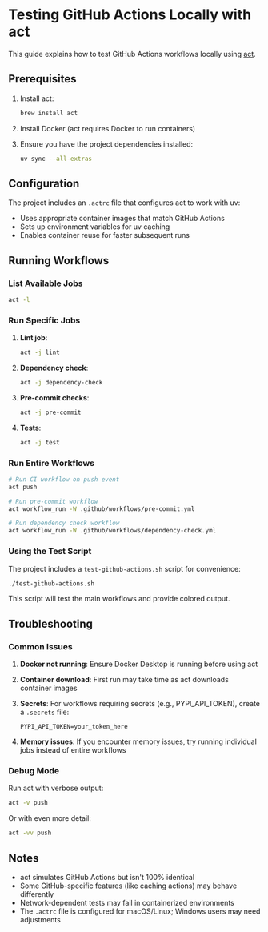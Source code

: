 # Testing GitHub Actions Locally with act

This guide explains how to test GitHub Actions workflows locally using [act](https://github.com/nektos/act).

## Prerequisites

1. Install act:
   ```bash
   brew install act
   ```

2. Install Docker (act requires Docker to run containers)

3. Ensure you have the project dependencies installed:
   ```bash
   uv sync --all-extras
   ```

## Configuration

The project includes an `.actrc` file that configures act to work with uv:

- Uses appropriate container images that match GitHub Actions
- Sets up environment variables for uv caching
- Enables container reuse for faster subsequent runs

## Running Workflows

### List Available Jobs
```bash
act -l
```

### Run Specific Jobs

1. **Lint job**:
   ```bash
   act -j lint
   ```

2. **Dependency check**:
   ```bash
   act -j dependency-check
   ```

3. **Pre-commit checks**:
   ```bash
   act -j pre-commit
   ```

4. **Tests**:
   ```bash
   act -j test
   ```

### Run Entire Workflows

```bash
# Run CI workflow on push event
act push

# Run pre-commit workflow
act workflow_run -W .github/workflows/pre-commit.yml

# Run dependency check workflow
act workflow_run -W .github/workflows/dependency-check.yml
```

### Using the Test Script

The project includes a `test-github-actions.sh` script for convenience:

```bash
./test-github-actions.sh
```

This script will test the main workflows and provide colored output.

## Troubleshooting

### Common Issues

1. **Docker not running**: Ensure Docker Desktop is running before using act

2. **Container download**: First run may take time as act downloads container images

3. **Secrets**: For workflows requiring secrets (e.g., PYPI_API_TOKEN), create a `.secrets` file:
   ```
   PYPI_API_TOKEN=your_token_here
   ```

4. **Memory issues**: If you encounter memory issues, try running individual jobs instead of entire workflows

### Debug Mode

Run act with verbose output:
```bash
act -v push
```

Or with even more detail:
```bash
act -vv push
```

## Notes

- act simulates GitHub Actions but isn't 100% identical
- Some GitHub-specific features (like caching actions) may behave differently
- Network-dependent tests may fail in containerized environments
- The `.actrc` file is configured for macOS/Linux; Windows users may need adjustments